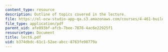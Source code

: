 ```yaml
---
content_type: resource
description: Outline of topics covered in the lecture.
file: https://ol-ocw-studio-app-qa.s3.amazonaws.com/courses/4-461-building-technology-i-materials-and-construction-fall-2004/b374dbdc61c152aeabcc8763fe98779a_lect6.pdf
file_type: application/pdf
parent_uid: afe893bf-afcb-7bee-7878-4ac6e22925f1
resourcetype: Document
title: lect6.pdf
uid: b374dbdc-61c1-52ae-abcc-8763fe98779a
---
```

